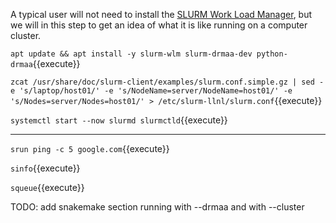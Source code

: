 A typical user will not need to install the [SLURM Work Load Manager](https://slurm.schedmd.com/overview.html), but we will in this step to get an idea of what it is like running on a computer cluster.

`apt update && apt install -y slurm-wlm slurm-drmaa-dev python-drmaa`{{execute}}

`zcat /usr/share/doc/slurm-client/examples/slurm.conf.simple.gz | sed -e 's/laptop/host01/' -e 's/NodeName=server/NodeName=host01/' -e 's/Nodes=server/Nodes=host01/' > /etc/slurm-llnl/slurm.conf`{{execute}}

`systemctl start --now slurmd slurmctld`{{execute}}

---

`srun ping -c 5 google.com`{{execute}}

`sinfo`{{execute}}

`squeue`{{execute}}

TODO: add snakemake section running with --drmaa and with --cluster
